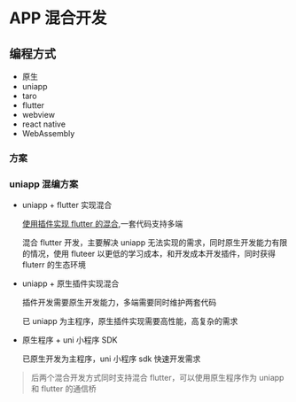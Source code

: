# APP 混合开发

## 编程方式

- 原生
- uniapp
- taro
- flutter
- webview
- react native
- WebAssembly

### 方案

### uniapp 混编方案

- uniapp + flutter 实现混合

  [使用插件实现 flutter 的混合](https://ext.dcloud.net.cn/plugin?id=4302#detail),一套代码支持多端

  混合 flutter 开发，主要解决 uniapp 无法实现的需求，同时原生开发能力有限的情况，使用 fluteer 以更低的学习成本，和开发成本开发插件，同时获得 fluterr 的生态环境

- uniapp + 原生插件实现混合

  插件开发需要原生开发能力，多端需要同时维护两套代码

  已 uniapp 为主程序，原生插件实现需要高性能，高复杂的需求

- 原生程序 + uni 小程序 SDK

  已原生开发为主程序，uni 小程序 sdk 快速开发需求

> 后两个混合开发方式同时支持混合 flutter，可以使用原生程序作为 uniapp 和 flutter 的通信桥
